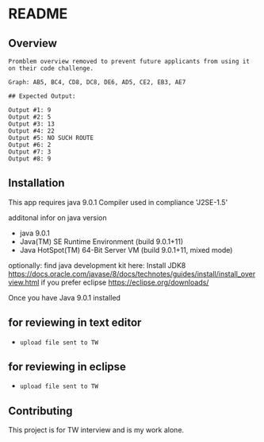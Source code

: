 # README

## Overview
```
Promblem overview removed to prevent future applicants from using it on their code challenge.

Graph: AB5, BC4, CD8, DC8, DE6, AD5, CE2, EB3, AE7

## Expected Output:

Output #1: 9
Output #2: 5
Output #3: 13
Output #4: 22
Output #5: NO SUCH ROUTE
Output #6: 2
Output #7: 3
Output #8: 9
```
## Installation

This app requires java 9.0.1
Compiler used in compliance 'J2SE-1.5'

additonal infor on java version
*  java 9.0.1
*  Java(TM) SE Runtime Environment (build 9.0.1+11)
*  Java HotSpot(TM) 64-Bit Server VM (build 9.0.1+11, mixed mode)

optionally:
find java development kit here: Install JDK8 https://docs.oracle.com/javase/8/docs/technotes/guides/install/install_overview.html
if you prefer eclipse https://eclipse.org/downloads/

Once you have Java 9.0.1 installed

## for reviewing in text editor

* ```upload file sent to TW```

## for reviewing in eclipse

* ```upload file sent to TW```


## Contributing
This project is for TW interview and is my work alone.
